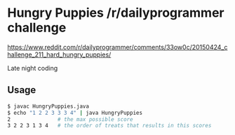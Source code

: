 # Hungry Puppies /r/dailyprogrammer challenge
https://www.reddit.com/r/dailyprogrammer/comments/33ow0c/20150424_challenge_211_hard_hungry_puppies/

Late night coding

## Usage
```sh
$ javac HungryPuppies.java
$ echo "1 2 2 3 3 3 4" | java HungryPuppies
2 				# the max possible score
3 2 2 3 1 3 4 	# the order of treats that results in this scores
```
